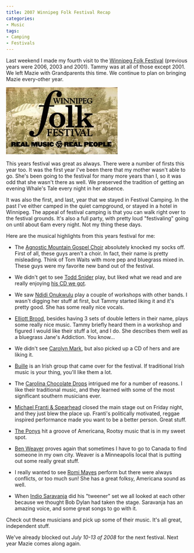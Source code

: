 ```yaml
---
title: 2007 Winnipeg Folk Festival Recap
categories:
- Music
tags:
- Camping
- Festivals
---
```


Last weekend I made my fourth visit to the [Winnipeg Folk Festival](http://www.winnipegfolkfestival.ca/) (previous years were 2006, 2003 and 2001). Tammy was at all of those except 2001. We left Mazie with Grandparents this time. We continue to plan on bringing Mazie every-other year.


![folk_fest_post_07_banner.jpg](/assets/posts/2007/folk_fest_post_07_banner1.jpg)

This years festival was great as always. There were a number of firsts this year too. It was the first year I've been there that my mother wasn't able to go. She's been going to the festival for many more years than I, so it was odd that she wasn't there as well. We preserved the tradition of getting an evening Whale's Tale every night in her absence.

It was also the first, and last, year that we stayed in Festival Camping. In the past I've either camped in the quiet campground, or stayed in a hotel in Winnipeg. The appeal of festival camping is that you can walk right over to the festival grounds. It's also a full party, with pretty loud "festivaling" going on until about 6am every night. Not my thing these days.

Here are the musical highlights from this years festival for me:



  * The [Agnostic Mountain Gospel Choir](http://www.theagnostics.com/) absolutely knocked my socks off. First of all, these guys aren't a choir. In fact, their name is pretty misleading. Think of Tom Waits with more pep and bluegrass mixed in. These guys were my favorite new band out of the festival.


  * We didn't get to see [Todd Snider](http://www.toddsnider.net/) play, but liked what we read and are really enjoying [his CD we got](http://www.toddsnider.net/DevilYouKnow.html).


  * We saw [Ndidi Onukwulu](http://www.ndidi.ca/) play a couple of workshops with other bands. I wasn't digging her stuff at first, but Tammy started liking it and it's pretty good. She has some really nice vocals.


  * [Elliott Brood](http://www.elliottbrood.ca/), besides having 3 sets of double letters in their name, plays some really nice music. Tammy briefly heard them in a workshop and figured I would like their stuff a lot, and I do. She describes them well as a bluegrass Jane's Addiction. You know...


  * We didn't see [Carolyn Mark](http://www.carolynmark.com/), but also picked up a CD of hers and are liking it.


  * [Buille](http://www.vallelymusic.com/buille.htm) is an Irish group that came over for the festival. If traditional Irish music is your thing, you'll like them a lot.


  * The [Carolina Chocolate Drops](http://www.myspace.com/carolinachocolatedrops) intrigued me for a number of reasons. I like their traditional music, and they learned with some of the most significant southern musicians ever.


  * [Michael Franti & Spearhead](http://www.spearheadvibrations.com/) closed the main stage out on Friday night, and they just blew the place up. Franti's politically motivated, reggae inspired performance made you want to be a better person. Great stuff.


  * [The Ponys](http://www.theponys.com/) hit a groove of Americana, Rootsy music that is in my sweet spot.


  * [Ben Weaver](http://www.benweaver.net/) proves again that sometimes I have to go to Canada to find someone in my own city. Weaver is a Minneapolis local that is putting out some really great stuff.


  * I really wanted to see [Romi Mayes](http://www.romimayes.com/) perform but there were always conflicts, or too much sun! She has a great folksy, Americana sound as well.


  * When [Indio Saravanja](http://www.myspace.com/indiosaravanja) did his "tweener" set we all looked at each other because we thought Bob Dylan had taken the stage. Saravanja has an amazing voice, and some great songs to go with it.

Check out these musicians and pick up some of their music. It's all great, independent stuff.

We've already blocked out _July 10-13 of 2008_ for the next festival. Next year Mazie comes along again.
